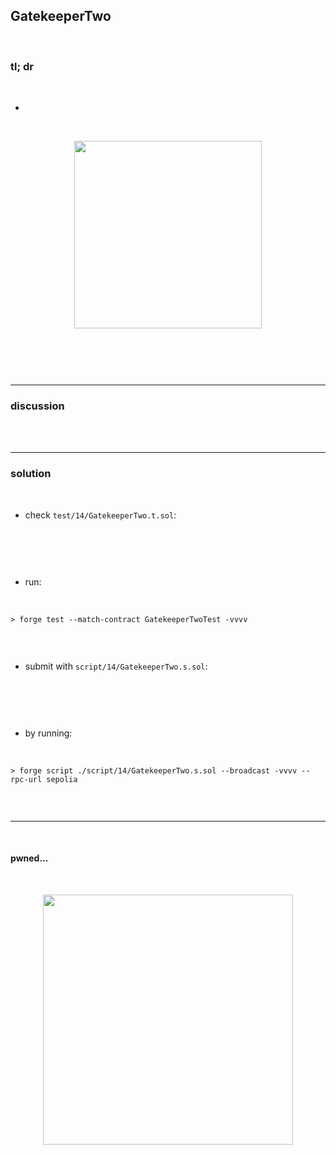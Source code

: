 ## GatekeeperTwo

<br>


### tl; dr

<br>


* 

<br>
  
<p align="center">
<img width="300" src="">
</p>


<br>

```solidity

```


<br>

---

### discussion

<br>


<br>



----

### solution

<br>

* check `test/14/GatekeeperTwo.t.sol`:

<br>

```solidity

```

<br>

* run:

<br>

```shell
> forge test --match-contract GatekeeperTwoTest -vvvv    


```



<br>

* submit with `script/14/GatekeeperTwo.s.sol`:

<br>

```solidity

```

<br>

* by running:

<br>

```shell
> forge script ./script/14/GatekeeperTwo.s.sol --broadcast -vvvv --rpc-url sepolia


```

<br>

----

<br>

#### pwned...


<br>

  
<p align="center">
<img width="400" src="https://github.com/go-outside-labs/ethernaut-foundry-writeups-sol/assets/138340846/ba3f82a3-00c0-43f9-a423-588d7f6e4c70">
</p>



